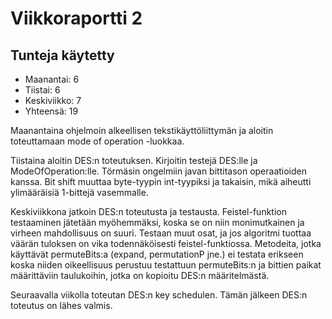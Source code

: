 # Viikkoraportti 2

## Tunteja käytetty
* Maanantai: 6
* Tiistai: 6
* Keskiviikko: 7
* Yhteensä: 19

Maanantaina ohjelmoin alkeellisen tekstikäyttöliittymän ja aloitin toteuttamaan 
mode of operation -luokkaa.

Tiistaina aloitin DES:n toteutuksen. Kirjoitin testejä DES:lle ja ModeOfOperation:lle.
Törmäsin ongelmiin javan bittitason operaatioiden kanssa. Bit shift muuttaa byte-tyypin
int-tyypiksi ja takaisin, mikä aiheutti ylimääräisiä 1-bittejä vasemmalle.

Keskiviikkona jatkoin DES:n toteutusta ja testausta. Feistel-funktion testaaminen jätetään
myöhemmäksi, koska se on niin monimutkainen ja virheen mahdollisuus on suuri. Testaan muut 
osat, ja jos algoritmi tuottaa väärän tuloksen on vika todennäköisesti feistel-funktiossa.
Metodeita, jotka käyttävät permuteBits:a (expand, permutationP jne.) ei testata erikseen
koska niiden oikeellisuus perustuu testattuun permuteBits:n ja bittien paikat määrittäviin 
taulukoihin, jotka on kopioitu DES:n määritelmästä. 

Seuraavalla viikolla toteutan DES:n key schedulen. Tämän jälkeen DES:n toteutus on lähes valmis.
